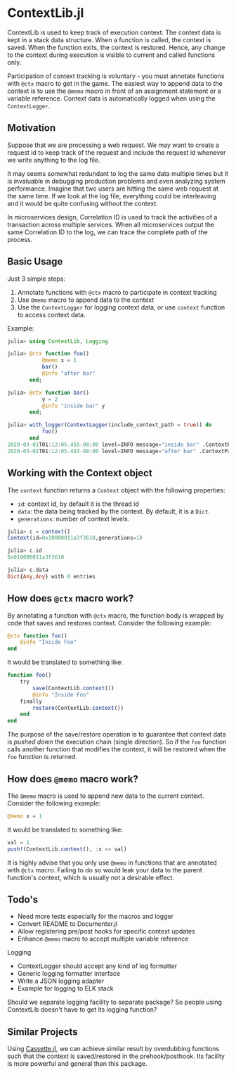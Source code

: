 # ContextLib.jl

ContextLib is used to keep track of execution context.  The context data is kept in a stack data structure.  When a function is called, the context is saved.  When the function exits, the context is restored.  Hence, any change to the context during execution is visible to current and called functions only.

Participation of context tracking is voluntary - you must annotate functions with `@ctx` macro to get in the game.  The easiest way to append data to the context is to use the `@memo` macro in front of an assignment statement or a variable reference. Context data is automatically logged when using the `ContextLogger`.

## Motivation

Suppose that we are processing a web request.  We may want to create a request id to keep track of the request and include the request id whenever we write anything to the log file.

It may seems somewhat redundant to log the same data multiple times but it is invaluable in debugging production problems and even analyzing system performance.  Imagine that two users are hitting the same web request at the same time.  If we look at the log file, everything could be interleaving and it would be quite confusing without the context.

In microservices design, Correlation ID is used to track the activities of a transaction across multiple services.  When all microservices output the same Correlation ID to the log, we can trace the complete path of the process.

## Basic Usage

Just 3 simple steps:

1. Annotate functions with `@ctx` macro to participate in context tracking
2. Use `@memo` macro to append data to the context
3. Use the `ContextLogger` for logging context data, or use `context` function to access context data.

Example:

```julia
julia> using ContextLib, Logging

julia> @ctx function foo()
           @memo x = 1
           bar()
           @info "after bar"
       end;

julia> @ctx function bar()
           y = 2
           @info "inside bar" y
       end;

julia> with_logger(ContextLogger(include_context_path = true)) do
           foo()
       end
2020-03-01T01:12:05.455-08:00 level=INFO message="inside bar" .ContextPath=foo.bar x=1 y=2
2020-03-01T01:12:05.493-08:00 level=INFO message="after bar" .ContextPath=foo x=1
```

## Working with the Context object

The `context` function returns a `Context` object with the following properties:

- `id`: context id, by default it is the thread id
- `data`: the data being tracked by the context.  By default, it is a `Dict`.
- `generations`: number of context levels.

```julia
julia> c = context()
Context(id=0x10000011a3f3610,generations=1)

julia> c.id
0x010000011a3f3610

julia> c.data
Dict{Any,Any} with 0 entries
```

## How does `@ctx` macro work?

By annotating a function with `@ctx` macro, the function body is wrapped by code that saves and restores context.  Consider the following example:

```julia
@ctx function foo()
    @info "Inside Foo"
end
```

It would be translated to something like:

```julia
function foo()
    try
        save(ContextLib.context())
        @info "Inside Foo"
    finally
        restore(ContextLib.context())
    end
end
```

The purpose of the save/restore operation is to guarantee that context data is _pushed down_ the execution chain (single direction).  So if the `foo` function calls another function that modifies the context, it will be restored when the `foo` function is returned.

## How does `@memo` macro work?

The `@memo` macro is used to append new data to the current context.  Consider the following example:

```julia
@memo x = 1
```

It would be translated to something like:

```julia
val = 1
push!(ContextLib.context(), :x => val)
```

It is highly advise that you only use `@memo` in functions that are annotated with `@ctx` macro.  Failing to do so would leak your data to the parent function's context, which is usually not a desirable effect.

## Todo's

- Need more tests especially for the macros and logger
- Convert README to Documenter.jl
- Allow registering pre/post hooks for specific context updates
- Enhance `@memo` macro to accept multiple variable reference

Logging
- ContextLogger should accept any kind of log formatter
- Generic logging formatter interface
- Write a JSON logging adapter
- Example for logging to ELK stack

Should we separate logging facility to separate package?  So people using ContextLib doesn't have to get its logging function?

## Similar Projects

Using [Cassette.jl](https://github.com/jrevels/Cassette.jl), we can achieve similar result by overdubbing functions such that the context is saved/restored in the prehook/posthook.  Its facility is more powerful and general than this package.


